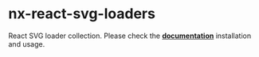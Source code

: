 # nx-react-svg-loaders

React SVG loader collection. Please check the **[documentation](https://ngeenx.github.io/nx-svg-loaders/docs/category/react)** installation and usage.
